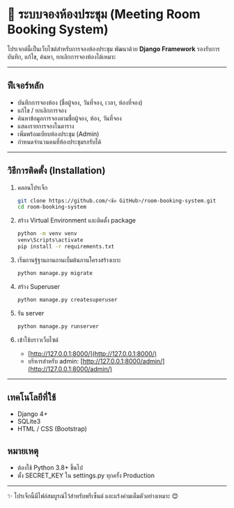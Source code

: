 # 📅 ระบบจองห้องประชุม (Meeting Room Booking System)

โปรเจกต์นี้เป็นเว็บไซต์สำหรับการจองห้องประชุม พัฒนาด้วย **Django Framework**
รองรับการบันทึก, แก้ไข, ค้นหา, ยกเลิกการจองห้องได้เหมาะ

---

## ฟีเจอร์หลัก

- บันทึกการจองห้อง (ชื่อผู้จอง, วันที่จอง, เวลา, ห้องที่จอง)
- แก้ไข / ยกเลิกการจอง
- ค้นหาข้อมูลการจองตามชื่อผู้จอง, ห้อง, วันที่จอง
- แสดงรายการจองในตาราง
- เพิ่มพร้อมเบียบห้องประชุม (Admin)
- กำหนดจำนวนคนที่ห้องประชุมรอรับได้

---

## วิธีการติดตั้ง (Installation)

1. คลอนโปรเจ็ก
   ```bash
   git clone https://github.com/<ชื่อ GitHub>/room-booking-system.git
   cd room-booking-system
   ```

2. สร้าง Virtual Environment และติดตั้ง package
   ```bash
   python -m venv venv
   venv\Scripts\activate
   pip install -r requirements.txt
   ```

3. เริ่มถานฐ์ฐานถานถานเบิ้มต้นภานโครงสร้างเบาะ
   ```bash
   python manage.py migrate
   ```

4. สร้าง Superuser
   ```bash
   python manage.py createsuperuser
   ```

5. รัน server
   ```bash
   python manage.py runserver
   ```

6. เข้าใช้บราวเว็บไซต์
   - [http://127.0.0.1:8000/](http://127.0.0.1:8000/)
   - บริหารสำหรับ admin: [http://127.0.0.1:8000/admin/](http://127.0.0.1:8000/admin/)

---

## เทคโนโลยีที่ใช้
- Django 4+
- SQLite3
- HTML / CSS (Bootstrap)

## หมายเหตุ
- ต้องใช้ Python 3.8+ ขึ้นไป
- ตั้ง SECRET_KEY ใน settings.py ทุกครั้ง Production

---

✨ โปรเจ็กนี้มีไฟล์สมบูรณ์ไว้สำหรับพรีเซ็นต์ และแร้งค่ามเต็มตัวอย่างเหมาะ 😊

